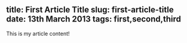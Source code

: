 title:  First Article Title
slug:   first-article-title
date:   13th March 2013
tags:   first,second,third
---------------------------
This is my article content!

